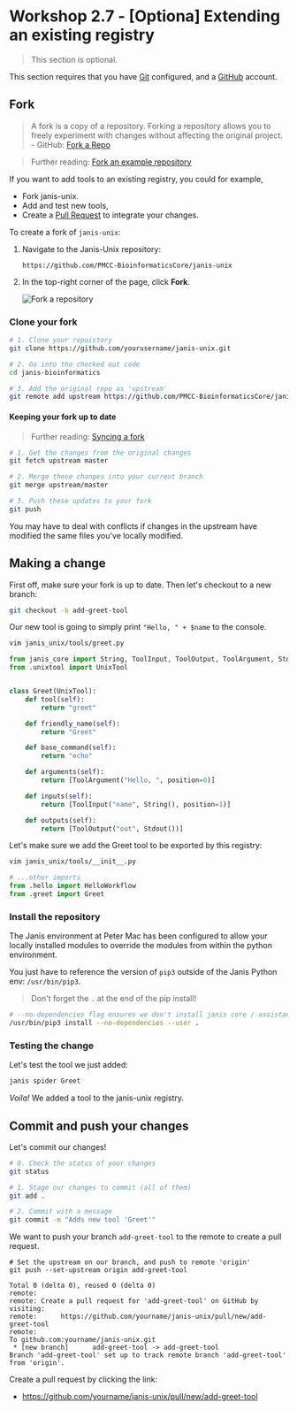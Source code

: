 # Workshop 2.7 - [Optiona] Extending an existing registry

> This section is optional.

This section requires that you have [Git](https://git-scm.com/) configured, and a [GitHub](https://help.github.com/en/github/getting-started-with-github/signing-up-for-a-new-github-account) account.

## Fork

> A fork is a copy of a repository. Forking a repository allows you to freely experiment with changes without affecting the original project. - GitHub: [Fork a Repo](https://help.github.com/en/github/getting-started-with-github/fork-a-repo)

> Further reading: [Fork an example repository](https://help.github.com/en/github/getting-started-with-github/fork-a-repo#fork-an-example-repository) 

If you want to add tools to an existing registry, you could for example, 

- Fork janis-unix.
- Add and test new tools,
- Create a [Pull Request](https://help.github.com/en/github/collaborating-with-issues-and-pull-requests/creating-a-pull-request#creating-the-pull-request) to integrate your changes.

To create a fork of `janis-unix`:

1. Navigate to the Janis-Unix repository:
    ```
    https://github.com/PMCC-BioinformaticsCore/janis-unix
    ```

2. In the top-right corner of the page, click **Fork**.

    ![Fork a repository](https://help.github.com/assets/images/help/repository/fork_button.jpg)

### Clone your fork

```bash
# 1. Clone your repoistory
git clone https://github.com/yourusername/janis-unix.git

# 2. Go into the checked out code
cd janis-bioinformatics

# 3. Add the original repo as 'upstream'
git remote add upstream https://github.com/PMCC-BioinformaticsCore/janis-unix.git
```

#### Keeping your fork up to date

> Further reading: [Syncing a fork](https://help.github.com/en/github/collaborating-with-issues-and-pull-requests/syncing-a-fork)

```bash
# 1. Get the changes from the original changes
git fetch upstream master

# 2. Merge these changes into your current branch
git merge upstream/master

# 3. Push these updates to your fork
git push
```

You may have to deal with conflicts if changes in the upstream have modified the same files you've locally modified.


## Making a change

First off, make sure your fork is up to date. Then let's checkout to a new branch:

```bash
git checkout -b add-greet-tool
```

Our new tool is going to simply print `"Hello, " + $name` to the console.

```bash
vim janis_unix/tools/greet.py
```

```python
from janis_core import String, ToolInput, ToolOutput, ToolArgument, Stdout, Boolean
from .unixtool import UnixTool


class Greet(UnixTool):
    def tool(self):
        return "greet"

    def friendly_name(self):
        return "Greet"

    def base_command(self):
        return "echo"

    def arguments(self):
        return [ToolArgument("Hello, ", position=0)]

    def inputs(self):
        return [ToolInput("name", String(), position=1)]

    def outputs(self):
        return [ToolOutput("out", Stdout())]
```

Let's make sure we add the Greet tool to be exported by this registry:

```bash
vim janis_unix/tools/__init__.py
```

```python
# ...other imports
from .hello import HelloWorkflow
from .greet import Greet
```


### Install the repository

The Janis environment at Peter Mac has been configured to allow your locally installed modules to override the modules from within the python environment.

You just have to reference the version of `pip3` outside of the Janis Python env: `/usr/bin/pip3`.

> Don't forget the `.` at the end of the pip install!

```bash
# --no-dependencies flag ensures we don't install janis core / assistant
/usr/bin/pip3 install --no-dependencies --user .
```

### Testing the change

Let's test the tool we just added:

```bash
janis spider Greet
```

_Voila!_ We added a tool to the janis-unix registry.

## Commit and push your changes

Let's commit our changes!

```bash
# 0. Check the status of your changes
git status

# 1. Stage our changes to commit (all of them)
git add .

# 2. Commit with a message
git commit -m "Adds new tool 'Greet'"
```

We want to push your branch `add-greet-tool` to the remote to create a pull request.

```
# Set the upstream on our branch, and push to remote 'origin'
git push --set-upstream origin add-greet-tool

Total 0 (delta 0), reused 0 (delta 0)
remote: 
remote: Create a pull request for 'add-greet-tool' on GitHub by visiting:
remote:      https://github.com/yourname/janis-unix/pull/new/add-greet-tool
remote: 
To github.com:yourname/janis-unix.git
 * [new branch]      add-greet-tool -> add-greet-tool
Branch 'add-greet-tool' set up to track remote branch 'add-greet-tool' from 'origin'.
```

Create a pull request by clicking the link:
- https://github.com/yourname/janis-unix/pull/new/add-greet-tool